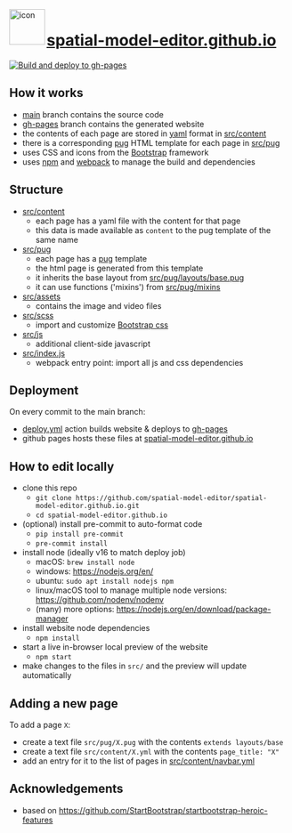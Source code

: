 <img align="left" width="64" height="64" src="https://raw.githubusercontent.com/spatial-model-editor/spatial-model-editor/main/src/core/resources/icon.iconset/icon_32x32@2x.png" alt="icon">

# [spatial-model-editor.github.io](https://spatial-model-editor.github.io/)

[![Build and deploy to gh-pages](https://github.com/spatial-model-editor/spatial-model-editor.github.io/actions/workflows/deploy.yml/badge.svg)](https://github.com/spatial-model-editor/spatial-model-editor.github.io/actions/workflows/deploy.yml)

## How it works

- [main](https://github.com/spatial-model-editor/spatial-model-editor.github.io/tree/main) branch contains the source code
- [gh-pages](https://github.com/spatial-model-editor/spatial-model-editor.github.io/tree/gh-pages) branch contains the generated website
- the contents of each page are stored in [yaml](https://yaml.org/) format in [src/content](/src/content)
- there is a corresponding [pug](https://pugjs.org/) HTML template for each page in [src/pug](/src/pug)
- uses CSS and icons from the [Bootstrap](https://getbootstrap.com/) framework
- uses [npm](https://www.npmjs.com/) and [webpack](https://webpack.js.org/) to manage the build and dependencies

## Structure

- [src/content](/src/content)
  - each page has a yaml file with the content for that page
  - this data is made available as `content` to the pug template of the same name
- [src/pug](/src/pug)
  - each page has a [pug](https://pugjs.org/) template
  - the html page is generated from this template
  - it inherits the base layout from [src/pug/layouts/base.pug](/src/pug/layouts/base.pug)
  - it can use functions ('mixins') from [src/pug/mixins](/src/pug/mixins)
- [src/assets](/src/assets)
  - contains the image and video files
- [src/scss](/src/scss)
  - import and customize [Bootstrap css](https://getbootstrap.com/docs/5.1/customize/sass/)
- [src/js](/src/js)
  - additional client-side javascript
- [src/index.js](/src/index.js)
  - webpack entry point: import all js and css dependencies

## Deployment

On every commit to the main branch:

- [deploy.yml](https://github.com/spatial-model-editor/spatial-model-editor.github.io/actions/workflows/deploy.yml) action builds website & deploys to [gh-pages](https://github.com/spatial-model-editor/spatial-model-editor.github.io/tree/gh-pages)
- github pages hosts these files at [spatial-model-editor.github.io](https://spatial-model-editor.github.io/)

## How to edit locally

- clone this repo
  - `git clone https://github.com/spatial-model-editor/spatial-model-editor.github.io.git`
  - `cd spatial-model-editor.github.io`
- (optional) install pre-commit to auto-format code
  - `pip install pre-commit`
  - `pre-commit install`
- install node (ideally v16 to match deploy job)
  - macOS: `brew install node`
  - windows: https://nodejs.org/en/
  - ubuntu: `sudo apt install nodejs npm`
  - linux/macOS tool to manage multiple node versions: https://github.com/nodenv/nodenv
  - (many) more options: https://nodejs.org/en/download/package-manager
- install website node dependencies
  - `npm install`
- start a live in-browser local preview of the website
  - `npm start`
- make changes to the files in `src/` and the preview will update automatically

## Adding a new page

To add a page `X`:

- create a text file `src/pug/X.pug` with the contents `extends layouts/base`
- create a text file `src/content/X.yml` with the contents `page_title: "X"`
- add an entry for it to the list of pages in [src/content/navbar.yml](src/content/navbar.yml)

## Acknowledgements

- based on https://github.com/StartBootstrap/startbootstrap-heroic-features
